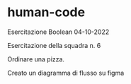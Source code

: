 # human-code
Esercitazione Boolean 04-10-2022


Esercitazione della squadra n. 6

Ordinare una pizza.

Creato un diagramma di flusso su figma
